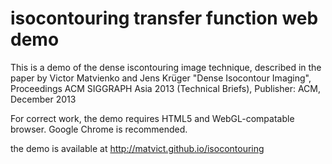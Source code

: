 isocontouring transfer function web demo 
=============

 

This is a demo of the dense iscontouring image  technique, described in the paper
by Victor Matvienko and Jens Krüger
"Dense Isocontour Imaging", 
Proceedings ACM SIGGRAPH Asia 2013 (Technical Briefs), Publisher: ACM, December 2013


For correct work, the demo requires HTML5 and WebGL-compatable browser. 
Google Chrome is recommended.

the demo is available at  http://matvict.github.io/isocontouring



